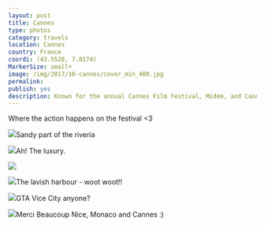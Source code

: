 ```yaml
---
layout: post
title: Cannes
type: photos
category: travels
location: Cannes
country: France
coordi: (43.5528, 7.0174)
MarkerSize: small+
image: /img/2017/10-cannes/cover_min_400.jpg
permalink: 
publish: yes
description: Known for the annual Cannes Film Festival, Midem, and Cannes Lions International Festival of Creativity. Also known for its association with the rich and famous, its luxury hotels and restaurants, and for several conferences
---
```

<!-- http://compressjpeg.com -->
<!-- http://compressimage.toolur.com/ 1024, 400-->
<p class="center"><img src="{{site.baseurl}}/img/2017/10-cannes/cover_min.jpg" alt="">Where the action happens on the festival <3</p>

<p class="center"><img src="{{site.baseurl}}/img/2017/10-cannes/2_min.jpg">Sandy part of the riveria</p>

<p class="center"><img src="{{site.baseurl}}/img/2017/10-cannes/1_min.jpg">Ah! The luxury.</p>

<p class="center"><img src="{{site.baseurl}}/img/2017/10-cannes/3_min.jpg"></p>

<p class="center"><img src="{{site.baseurl}}/img/2017/10-cannes/4_min.jpg">The lavish harbour - woot woot!!</p>

<p class="center"><img src="{{site.baseurl}}/img/2017/10-cannes/5_min.jpg">GTA Vice City anyone?</p>

<p class="center"><img src="{{site.baseurl}}/img/2017/10-cannes/6_min.jpg">Merci Beaucoup Nice, Monaco and Cannes :)</p>
